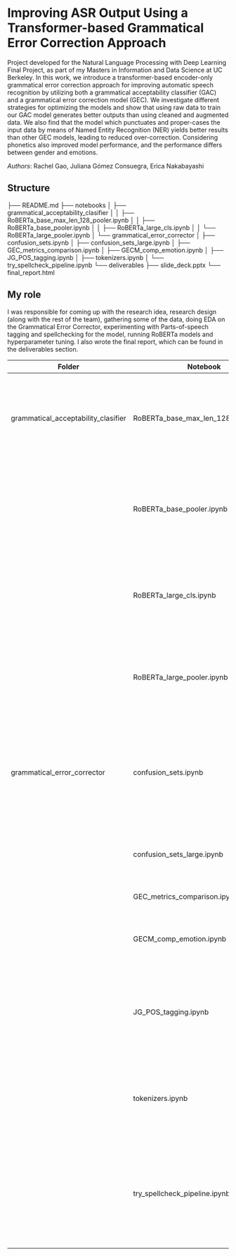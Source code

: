 # Improving ASR Output Using a Transformer-based Grammatical Error Correction Approach

Project developed for the Natural Language Processing with Deep Learning Final Project, as part of my Masters in Information and Data Science at UC Berkeley. In this work, we introduce a transformer-based encoder-only grammatical error correction approach for improving automatic speech recognition by utilizing both a grammatical acceptability classifier (GAC) and a grammatical error correction model (GEC). We investigate different strategies for optimizing the models and show that using raw data to train our GAC model generates better outputs than using cleaned and augmented data. We also find that the model which punctuates and proper-cases the input data by means of Named Entity Recognition (NER) yields better results than other GEC models, leading to reduced over-correction. Considering phonetics also improved model performance, and the performance differs between gender and emotions. 


*Authors*: Rachel Gao, Juliana Gómez Consuegra, Erica Nakabayashi  


## Structure

├── README.md
├── notebooks
│   ├── grammatical_acceptability_clasifier
│   │   ├── RoBERTa_base_max_len_128_pooler.ipynb
│   │   ├── RoBERTa_base_pooler.ipynb
│   │   ├── RoBERTa_large_cls.ipynb
│   │   └── RoBERTa_large_pooler.ipynb
│   └── grammatical_error_corrector
│       ├── confusion_sets.ipynb
│       ├── confusion_sets_large.ipynb
│       ├── GEC_metrics_comparison.ipynb
│       ├── GECM_comp_emotion.ipynb
│       ├── JG_POS_tagging.ipynb
│       ├── tokenizers.ipynb
│       └── try_spellcheck_pipeline.ipynb
└── deliverables
    ├── slide_deck.pptx
    └── final_report.html


## My role 

I was responsible for coming up with the research idea, research design (along with the rest of the team), gathering some of the data, doing EDA on the Grammatical Error Corrector, experimenting with Parts-of-speech tagging and spellchecking for the model, running RoBERTa models and hyperparameter tuning. I also wrote the final report, which can be found in the deliverables section.


|Folder|Notebook|Contents|
|---|---|---|
|grammatical_acceptability_clasifier|RoBERTa_base_max_len_128_pooler.ipynb|Train RoBERTa base as a grammatical acceptability classifier on CoLA dataset, with max token length = 128|
||RoBERTa_base_pooler.ipynb|Train RoBERTa base as a grammatical acceptability classifier on CoLA dataset, with max token length = 256|
||RoBERTa_large_cls.ipynb|Train RoBERTa large as a grammatical acceptability classifier on CoLA dataset, with cls token|
||RoBERTa_large_pooler.ipynb|Train RoBERTa large as a grammatical acceptability classifier on CoLA dataset, with pooling|
|grammatical_error_corrector|confusion_sets.ipynb|Selecting optimal confusion sets to aid model in correcting grammar where the POS doesn't change according to context|
||confusion_sets_large.ipynb|Create a confusion set, to aid model in correcting grammar|
||GEC_metrics_comparison.ipynb|Evaluation metrics for GEC model|
||GECM_comp_emotion.ipynb|Evaluation metrics for GEC model, with emotion added to the model|
||JG_POS_tagging.ipynb|Use parts of speech tagging to improve performance of grammatical error correction model|
||tokenizers.ipynb|Comparing how three types of tokenizers (BPE, Wordpiece and Moses) handle numbers|
||try_spellcheck_pipeline.ipynb|Try to include a spellcheck in the pipeline, to improve the performance of the grammatical error corrector model|




